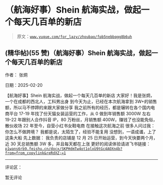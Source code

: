 # （航海好事）Shein 航海实战，做起一个每天几百单的新店

> 原文：[`www.yuque.com/for_lazy/zhoubao/fpb5nebbqgg8b6uh`](https://www.yuque.com/for_lazy/zhoubao/fpb5nebbqgg8b6uh)

## (精华帖)(55 赞)（航海好事）Shein 航海实战，做起一个每天几百单的新店

作者： 张炯

日期：2025-02-20

【航海好事】Shein 航海实战，做起一个每天几百单的新店 大家好！我是张炯，一个在成都的西北人，工科男出身
到今天为止，已经在本次航海拿到 3W+的销售额，所以马不停蹄的来跟大家做分享 我之前所有的经历，都是辗转在各个国内电商平台
17-19 年找了份天猫女装运营的工作，从 0 做到年销售额 3000W 左右
19-22 年跟别人合作抖音 IP，80 万粉丝，月销售额 400W，赚钱了也没能免俗，散伙收场 22 年至今，自营小红书女鞋电商 在接触这次航海之前
很多人问过我：你怎么不做跨境？ 我都是说，太陌生了，经验不能复用 没想到，一语成谶，上了这条大船 先上数据：
我负责的店铺是 12 月 25 日开始运营，到今天快要两个月，近 30 天总销售额 3W 多，并且每天都在上涨 更好的阅读体验请进飞书链接： [`p1wans6rb9.feishu.cn/docx/SKPHdmTw4ot1olxU9tGc4AOXn4b?from=from_copylink&reRdXZ;=1`](https://p1wans6rb9.feishu.cn/docx/SKPHdmTw4ot1olxU9tGc4AOXn4b?from=from_copylink&reRdXZ;=1)

* * *

评论区：

暂无评论